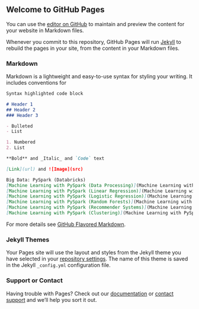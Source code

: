 ## Welcome to GitHub Pages

You can use the [editor on GitHub](https://github.com/Hernan77/Hernan77.github.io/edit/master/index.md) to maintain and preview the content for your website in Markdown files.

Whenever you commit to this repository, GitHub Pages will run [Jekyll](https://jekyllrb.com/) to rebuild the pages in your site, from the content in your Markdown files.

### Markdown

Markdown is a lightweight and easy-to-use syntax for styling your writing. It includes conventions for

```markdown
Syntax highlighted code block

# Header 1
## Header 2
### Header 3

- Bulleted
- List

1. Numbered
2. List

**Bold** and _Italic_ and `Code` text

[Link](url) and ![Image](src)

Big Data: PySpark (Databricks)
[Machine Learning with PySpark (Data Processing)](Machine Learning with PySpark (Data Processing).html)
[Machine Learning with PySpark (Linear Regression)](Machine Learning with PySpark (Linear Regression).html)
[Machine Learning with PySpark (Logistic Regression)](Machine Learning with PySpark (Logistic Regression).html)
[Machine Learning with PySpark (Random Forests)](Machine Learning with PySpark (Random Forests).html)
[Machine Learning with PySpark (Recommender Systems)](Machine Learning with PySpark (Recommender Systems).html)
[Machine Learning with PySpark (Clustering)](Machine Learning with PySpark (Clustering).html)
```

For more details see [GitHub Flavored Markdown](https://guides.github.com/features/mastering-markdown/).

### Jekyll Themes

Your Pages site will use the layout and styles from the Jekyll theme you have selected in your [repository settings](https://github.com/Hernan77/Hernan77.github.io/settings). The name of this theme is saved in the Jekyll `_config.yml` configuration file.

### Support or Contact

Having trouble with Pages? Check out our [documentation](https://help.github.com/categories/github-pages-basics/) or [contact support](https://github.com/contact) and we’ll help you sort it out.
